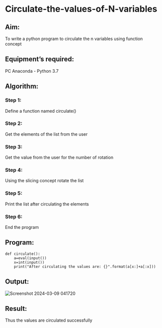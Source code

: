 # Circulate-the-values-of-N-variables
## Aim:
To write a python program to circulate the n variables using function concept
## Equipment’s required:
PC
Anaconda - Python 3.7
## Algorithm: 
### Step 1: 
Define a function named circulate()
### Step 2: 
Get the elements of the list from the user
### Step 3: 
Get the value from the user for the number of rotation
### Step 4: 
Using the slicing concept rotate the list
### Step 5: 
Print the list after circulating the elements
### Step 6: 
End the program
## Program:
```
def circulate():
    a=eval(input())
    x=int(input())
    print("After circulating the values are: {}".format(a[x:]+a[:x]))
```
## Output:
![Screenshot 2024-03-09 041720](https://github.com/VincyJovitha01/Circulate-the-values-of-N-variables/assets/147121113/813026fc-7f87-4845-91cc-298de1bfa019)

## Result:
Thus the values are circulated successfully

